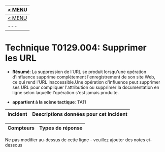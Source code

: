 |[< MENU](../README.md)|
|---|
|[< MENU](../../README.md)|
|---|
# Technique T0129.004: Supprimer les URL

* **Résumé**: La suppression de l'URL se produit lorsqu'une opération d'influence supprime complètement l'enregistrement de son site Web, ce qui rend l'URL inaccessible.Une opération d'influence peut supprimer ses URL pour compliquer l'attribution ou supprimer la documentation en ligne selon laquelle l'opération s'est jamais produite.

* **appartient à la scène tactique**: TA11


|Incident |Descriptions données pour cet incident |
|-------- |-------------------- |



|Compteurs |Types de réponse |
|-------- |-------------- |


Ne pas modifier au-dessus de cette ligne - veuillez ajouter des notes ci-dessous